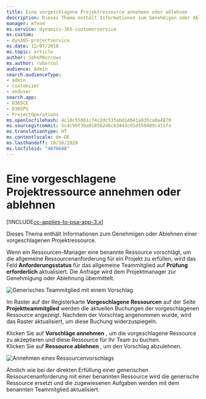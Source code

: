 ```yaml
---
title: Eine vorgeschlagene Projektressource annehmen oder ablehnen
description: Dieses Thema enthält Informationen zum Genehmigen oder Ablehnen einer vorgeschlagenen Projektressource.
manager: kfend
ms.service: dynamics-365-customerservice
ms.custom:
- dyn365-projectservice
ms.date: 12/07/2018
ms.topic: article
author: JohnPBurrows
ms.author: ruhercul
audience: Admin
search.audienceType:
- admin
- customizer
- enduser
search.app:
- D365CE
- D365PS
- ProjectOperations
ms.openlocfilehash: 4c10c55961c74c2dc53fabd1d041a935ca9a4870
ms.sourcegitcommit: 5c4c9bf3ba018562d6cb3443c01d550489c415fa
ms.translationtype: HT
ms.contentlocale: de-DE
ms.lasthandoff: 10/16/2020
ms.locfileid: "4076688"
---
```

# <a name="accept-or-reject-a-proposed-project-resource"></a>Eine vorgeschlagene Projektressource annehmen oder ablehnen

[!INCLUDE[cc-applies-to-psa-app-3.x](../includes/cc-applies-to-psa-app-3x.md)]

Dieses Thema enthält Informationen zum Genehmigen oder Ablehnen einer vorgeschlagenen Projektressource.

Wenn ein Ressourcen-Manager eine benannte Ressource vorschlägt, um die allgemeine Ressourcenanforderung für ein Projekt zu erfüllen, wird das Feld **Anforderungsstatus** für das allgemeine Teammitglied auf **Prüfung erforderlich** aktualisiert. Die Anfrage wird dem Projektmanager zur Genehmigung oder Ablehnung übermittelt.

![Generisches Teammitglied mit einem Vorschlag](media/RM-how-to-19.png)

Im Raster auf der Registerkarte **Vorgeschlagene Ressourcen** auf der Seite **Projektteammitglied** werden die aktuellen Buchungen der vorgeschlagenen Ressource angezeigt. Nachdem der Vorschlag angenommen wurde, wird das Raster aktualisiert, um diese Buchung widerzuspiegeln. 

Klicken Sie auf **Vorschläge annehmen** , um die vorgeschlagene Ressource zu akzeptieren und diese Ressource für Ihr Team zu buchen.  
Klicken Sie auf **Ressource ablehnen** , um den Vorschlag abzulehnen.

![Annehmen eines Ressourcenvorschlags](media/RM-how-to-20.png) 

Ähnlich wie bei der direkten Erfüllung einer generischen Ressourcenanforderung mit einer benannten Ressource wird die generische Ressource ersetzt und die zugewiesenen Aufgaben werden mit dem benannten Teammitglied aktualisiert.
